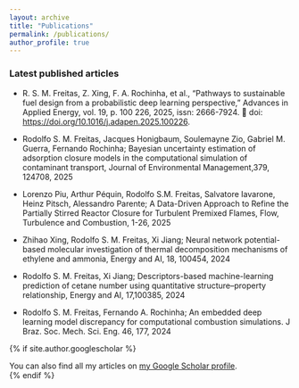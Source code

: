 ```yaml
---
layout: archive
title: "Publications"
permalink: /publications/
author_profile: true
---
```


### Latest published articles
- R. S. M. Freitas, Z. Xing, F. A. Rochinha, et al., “Pathways to sustainable fuel design from a
probabilistic deep learning perspective,” Advances in Applied Energy, vol. 19, p. 100 226, 2025,
issn: 2666-7924.  doi: https://doi.org/10.1016/j.adapen.2025.100226.
  
- Rodolfo S. M. Freitas, Jacques Honigbaum, Soulemayne Zio, Gabriel M. Guerra, Fernando Rochinha; 
 Bayesian uncertainty estimation of adsorption closure models in the computational simulation of contaminant transport, Journal of Environmental Management,379, 124708, 2025

- Lorenzo Piu, Arthur Péquin, Rodolfo S.M. Freitas, Salvatore Iavarone, Heinz Pitsch, Alessandro Parente; A Data-Driven Approach to Refine the Partially Stirred Reactor Closure for Turbulent Premixed Flames, Flow, Turbulence and Combustion, 1-26, 2025
  
- Zhihao Xing, Rodolfo S. M. Freitas, Xi Jiang; Neural network potential-based molecular investigation of thermal decomposition mechanisms of ethylene and ammonia, Energy and AI, 18, 100454, 2024
  
- Rodolfo S. M. Freitas, Xi Jiang; Descriptors-based machine-learning prediction of cetane number using quantitative structure–property relationship, Energy and AI, 17,100385, 2024
  
- Rodolfo S. M. Freitas, Fernando A. Rochinha; An embedded deep learning model discrepancy for computational combustion simulations. J Braz. Soc. Mech. Sci. Eng. 46, 177, 2024


{% if site.author.googlescholar %}
  <div class="wordwrap">You can also find all my articles on <a href="{{site.author.googlescholar}}">my Google Scholar profile</a>.</div>
{% endif %}




